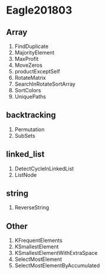 # Eagle201803

## Array

1. FindDuplicate
2. MajorityElement
3. MaxProfit
4. MoveZeros
5. productExceptSelf
6. RotateMatrix
7. SearchInRotateSortArray
8. SortColors
9. UniquePaths

## backtracking

1. Permutation
2. SubSets

## linked_list

1. DetectCycleInLinkedList
2. ListNode

## string

1. ReverseString

## Other

1. KFrequentElements
2. KSmallestElement
3. KSmallestElementWithExtraSpace
4. SelectMostElement
5. SelectMostElementByAccumulated
